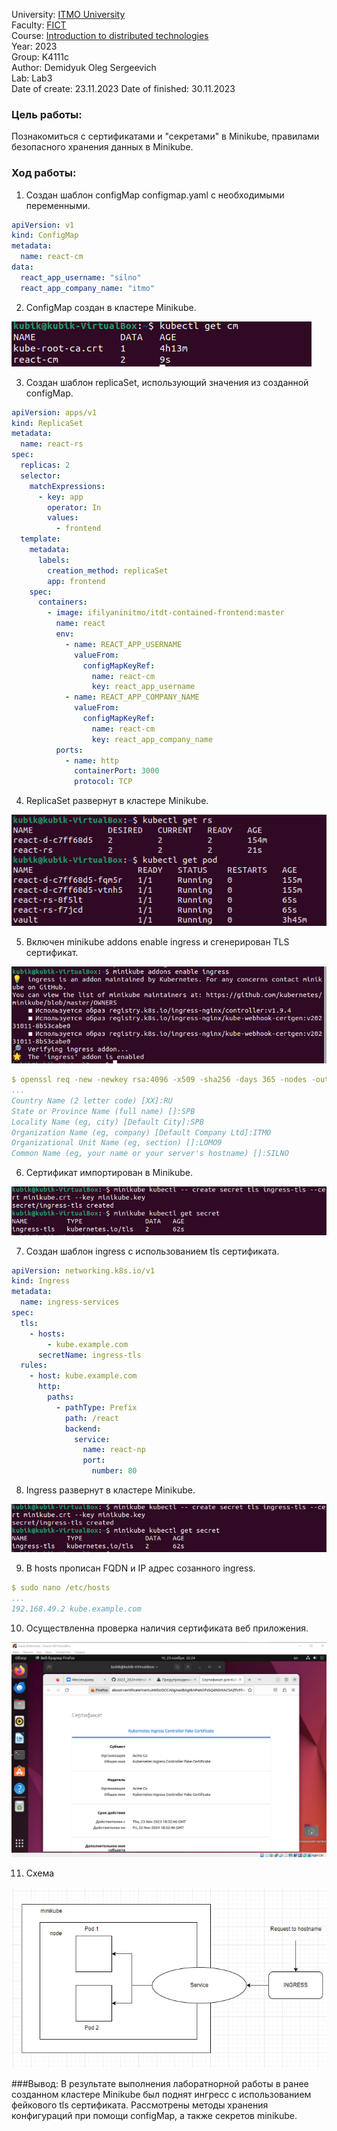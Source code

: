 University: [ITMO University](https://itmo.ru/ru/)  
Faculty: [FICT](https://fict.itmo.ru)    
Course: [Introduction to distributed technologies](https://github.com/itmo-ict-faculty/introduction-to-distributed-technologies)     
Year: 2023  
Group: K4111c  
Author: Demidyuk Oleg Sergeevich  
Lab: Lab3  
Date of create: 23.11.2023 
Date of finished: 30.11.2023

### Цель работы:

Познакомиться с сертификатами и "секретами" в Minikube, правилами безопасного хранения данных в Minikube.

### Ход работы:

1. Создан шаблон configMap configmap.yaml с необходимыми переменными.

```yaml
apiVersion: v1
kind: ConfigMap
metadata:
  name: react-cm
data:
  react_app_username: "silno"
  react_app_company_name: "itmo"
```

2. ConfigMap создан в кластере Minikube.

![Image text](https://github.com/SilnoEnamored/2023_2024-introduction_to_distributed_technologies-k4111c-demidyuk_o_s/raw/main/lab3/screenshots/1.jpg)

3. Создан шаблон replicaSet, использующий значения из созданной configMap.

```yaml
apiVersion: apps/v1
kind: ReplicaSet
metadata:
  name: react-rs
spec:
  replicas: 2
  selector:
    matchExpressions:
      - key: app
        operator: In
        values:
          - frontend
  template:
    metadata:
      labels:
        creation_method: replicaSet
        app: frontend
    spec:
      containers:
        - image: ifilyaninitmo/itdt-contained-frontend:master
          name: react
          env:
            - name: REACT_APP_USERNAME
              valueFrom:
                configMapKeyRef:
                  name: react-cm
                  key: react_app_username
            - name: REACT_APP_COMPANY_NAME
              valueFrom:
                configMapKeyRef:
                  name: react-cm
                  key: react_app_company_name
          ports:
            - name: http
              containerPort: 3000
              protocol: TCP
```

4. ReplicaSet развернут в кластере Minikube.

![Image text](https://github.com/SilnoEnamored/2023_2024-introduction_to_distributed_technologies-k4111c-demidyuk_o_s/raw/main/lab3/screenshots/2.jpg)

5. Включен minikube addons enable ingress и сгенерирован TLS сертификат.

![Image text](https://github.com/SilnoEnamored/2023_2024-introduction_to_distributed_technologies-k4111c-demidyuk_o_s/raw/main/lab3/screenshots/3.jpg)

```yaml
$ openssl req -new -newkey rsa:4096 -x509 -sha256 -days 365 -nodes -out minikube.crt -keyout minikube.key
...
Country Name (2 letter code) [XX]:RU
State or Province Name (full name) []:SPB
Locality Name (eg, city) [Default City]:SPB
Organization Name (eg, company) [Default Company Ltd]:ITMO
Organizational Unit Name (eg, section) []:LOMO9
Common Name (eg, your name or your server's hostname) []:SILNO
```

6. Сертификат импортирован в Minikube.

![Image text](https://github.com/SilnoEnamored/2023_2024-introduction_to_distributed_technologies-k4111c-demidyuk_o_s/raw/main/lab3/screenshots/5.jpg)

7. Создан шаблон ingress с использованием tls сертификата.

```yaml
apiVersion: networking.k8s.io/v1
kind: Ingress
metadata:
  name: ingress-services
spec:
  tls:
    - hosts:
        - kube.example.com
      secretName: ingress-tls
  rules:
    - host: kube.example.com
      http:
        paths:
          - pathType: Prefix
            path: /react
            backend:
              service:
                name: react-np
                port:
                  number: 80
```

8. Ingress развернут в кластере Minikube.

![Image text](https://github.com/SilnoEnamored/2023_2024-introduction_to_distributed_technologies-k4111c-demidyuk_o_s/raw/main/lab3/screenshots/5.jpg)

9. В hosts прописан FQDN и IP адрес созанного ingress.

```yaml
$ sudo nano /etc/hosts
...
192.168.49.2 kube.example.com
```

10. Осуществленна проверка наличия сертификата веб приложения.

![Image text](https://github.com/SilnoEnamored/2023_2024-introduction_to_distributed_technologies-k4111c-demidyuk_o_s/raw/main/lab3/screenshots/7.jpg)

11. Схема

![Image text](https://github.com/SilnoEnamored/2023_2024-introduction_to_distributed_technologies-k4111c-demidyuk_o_s/raw/main/lab3/screenshots/8.jpg)

###Вывод: В результате выполнения лаборатнорной работы в ранее созданном кластере Minikube был поднят ингресс с использованием фейкового tls сертификата. Рассмотрены методы хранения конфигураций при помощи configMap, а также секретов minikube.
